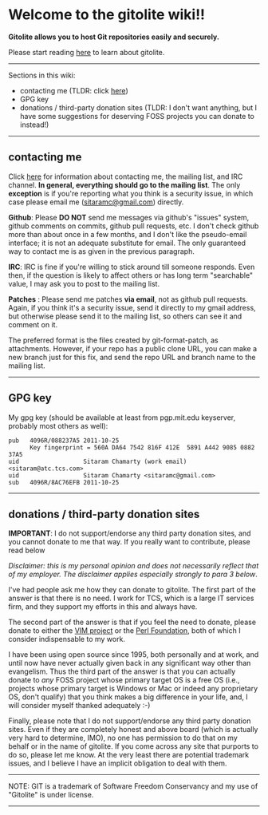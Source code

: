# Welcome to the gitolite wiki!!

**Gitolite allows you to host Git repositories easily and securely.**

Please start reading [here](https://github.com/sitaramc/gitolite#readme) to learn about gitolite.

----

Sections in this wiki:

*   contacting me (TLDR: click [here][contact])
*   GPG key
*   donations / third-party donation sites (TLDR: I don't want anything, but I
    have some suggestions for deserving FOSS projects you can donate to
    instead!)

----

## contacting me

Click [here][contact] for information about contacting me, the mailing list,
and IRC channel.  **In general, everything should go to the mailing list**.
The only **exception** is if you're reporting what you think is a security
issue, in which case please email me (sitaramc@gmail.com) directly.

**Github**: Please **DO NOT** send me messages via github's "issues" system,
github comments on commits, github pull requests, etc.  I don't check github
more than about once in a few months, and I don't like the pseudo-email
interface; it is not an adequate substitute for email.  The only guaranteed
way to contact me is as given in the previous paragraph.

**IRC**: IRC is fine if you're willing to stick around till someone responds.
Even then, if the question is likely to affect others or has long term
"searchable" value, I may ask you to post to the mailing list.

**Patches** : Please send me patches **via email**, not as github pull
requests.  Again, if you think it's a security issue, send it directly to my
gmail address, but otherwise please send  it to the mailing list, so others
can see it and comment on it.

The preferred format is the files created by git-format-patch, as attachments.
However, if your repo has a public clone URL, you can make a new branch just
for this fix, and send the repo URL and branch name to the mailing list.

----

## GPG key

My gpg key (should be available at least from pgp.mit.edu keyserver, probably most others as well):

    pub   4096R/088237A5 2011-10-25
          Key fingerprint = 560A DA64 7542 816F 412E  5891 A442 9085 0882 37A5
    uid                  Sitaram Chamarty (work email) <sitaram@atc.tcs.com>
    uid                  Sitaram Chamarty <sitaramc@gmail.com>
    sub   4096R/8AC76EFB 2011-10-25

----

## donations / third-party donation sites

**IMPORTANT**: I do not support/endorse any third party donation sites, and
you cannot donate to me that way.  If you really want to contribute, please
read below

*Disclaimer: this is my personal opinion and does not necessarily reflect that
of my employer.  The disclaimer applies especially strongly to para 3 below*.

I've had people ask me how they can donate to gitolite.  The first part of the
answer is that there is no need.  I work for TCS, which is a large IT services
firm, and they support my efforts in this and always have.

The second part of the answer is that if you feel the need to donate, please
donate to either the [VIM project](http://www.vim.org/sponsor/index.php) or
the [Perl Foundation](http://donate.perlfoundation.org/), both of which I
consider indispensable to my work.

I have been using open source since 1995, both personally and at work, and
until now have never actually given back in any significant way other than
evangelism.  Thus the third part of the answer is that you can actually donate
to *any* FOSS project whose primary target OS is a free OS (i.e., projects
whose primary target is Windows or Mac or indeed any proprietary OS, don't
qualify) that you think makes a big difference in your life, and, I will
consider myself thanked adequately :-)

Finally, please note that I do not support/endorse any third party donation
sites.  Even if they are completely honest and above board (which is actually
very hard to determine, IMO), no one has permission to do that on my behalf or
in the name of gitolite.  If you come across any site that purports to do so,
please let me know.  At the very least there are potential trademark issues,
and I believe I have an implicit obligation to deal with them.

----

 NOTE: GIT is a trademark of Software Freedom Conservancy and my use of "Gitolite" is under license. 

----

[contact]: http://sitaramc.github.com/gitolite/index.html#contact

<!--
vim:ft=markdown:
-->


